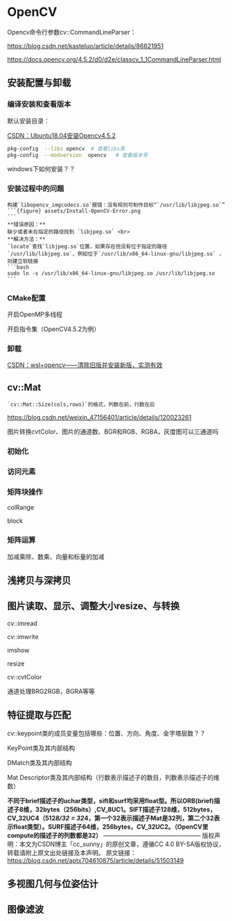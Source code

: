 # OpenCV



Opencv命令行参数cv::CommandLineParser：

https://blog.csdn.net/kasteluo/article/details/86621951

https://docs.opencv.org/4.5.2/d0/d2e/classcv_1_1CommandLineParser.html

## 安装配置与卸载

### 编译安装和查看版本

默认安装目录：

[CSDN：Ubuntu18.04安装Opencv4.5.2](https://blog.csdn.net/qq_17769915/article/details/124087687)

```bash
pkg-config  --libs opencv  # 查看libs库
pkg-config  --modversion  opencv   # 查看版本号
```

windows下如何安装？？

### 安装过程中的问题

````{error}
构建`libopencv_imgcodecs.so`报错：没有规则可制作目标“`/usr/lib/libjpeg.so`”
```{figure} assets/Install-OpenCV-Error.png
```
**错误原因：**
缺少或者未在指定的路径找到 `libjpeg.so` <br>
**解决方法：**
`locate`查找`libjpeg.so`位置，如果存在但没有位于指定的路径`/usr/lib/libjpeg.so`，例如位于`/usr/lib/x86_64-linux-gnu/libjpeg.so` ，则建立软链接
```bash
sudo ln -s /usr/lib/x86_64-linux-gnu/libjpeg.so /usr/lib/libjpeg.so
```
````

### CMake配置

开启OpenMP多线程

开启指令集（OpenCV4.5.2为例）

### 卸载

[CSDN：wsl+opencv——清除旧版并安装新版，实测有效](https://blog.csdn.net/m0_51984869/article/details/127538531)

## cv::Mat

```{note}
`cv::Mat::Size(cols,rows)`的格式，列数在前，行数在后
```

https://blog.csdn.net/weixin_47156401/article/details/120023261

图片转换cvtColor、图片的通道数、BGR和RGB、RGBA，灰度图可以三通道吗

### 初始化

### 访问元素

### 矩阵块操作

colRange

block

### 矩阵运算

加减乘除、数乘、向量和标量的加减

#### 

## 浅拷贝与深拷贝

## 图片读取、显示、调整大小resize、与转换

cv::imread

cv::imwrite

imshow

resize

cv::cvtColor



通道处理BRG2RGB，BGRA等等

## 特征提取与匹配

cv::keypoint类的成员变量包括哪些：位置、方向、角度、金字塔层数？？

KeyPoint类及其内部结构

DMatch类及其内部结构

Mat Descriptor类及其内部结构（行数表示描述子的数目，列数表示描述子的维数）

**不同于brief描述子的uchar类型，sift和surf均采用float型。所以ORB(brief)描述子8维，32bytes（256bits）,CV_8UC1。SIFT描述子128维，512bytes，CV_32UC4（512*8/32 = 32*4，第一个32表示描述子Mat是32列，第二个32表示float类型）。SURF描述子64维，256bytes，CV_32UC2。（OpenCV里compute的描述子的列数都是32）**
————————————————
版权声明：本文为CSDN博主「cc_sunny」的原创文章，遵循CC 4.0 BY-SA版权协议，转载请附上原文出处链接及本声明。
原文链接：https://blog.csdn.net/aptx704610875/article/details/51503149

## 多视图几何与位姿估计

## 图像滤波

## 
